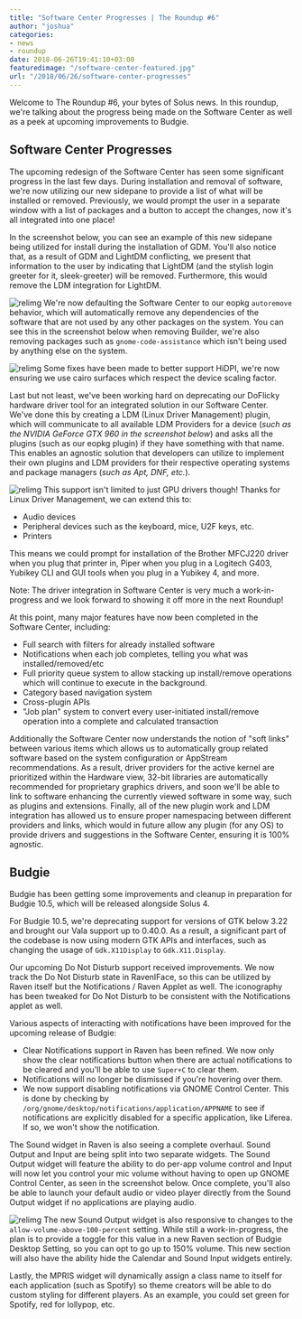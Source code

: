 ```yaml
---
title: "Software Center Progresses | The Roundup #6"
author: "joshua"
categories:
- news
- roundup
date: 2018-06-26T19:41:10+03:00
featuredimage: "/software-center-featured.jpg"
url: "/2018/06/26/software-center-progresses"
---
```


Welcome to The Roundup #6, your bytes of Solus news. In this roundup, we're talking about the progress being made on the Software Center as well as a peek at upcoming improvements to Budgie.
<!--more-->

## Software Center Progresses

The upcoming redesign of the Software Center has seen some significant progress in the last few days. During installation and removal of software, we're now utilizing our new sidepane to provide a list of what will be installed or removed. Previously, we would prompt the user in a separate window with a list of packages and a button to accept the changes, now it's all integrated into one place!

In the screenshot below, you can see an example of this new sidepane being utilized for install during the installation of GDM. You'll also notice that, as a result of GDM and LightDM conflicting, we present that information to the user by indicating that LightDM (and the stylish login greeter for it, sleek-greeter) will be removed. Furthermore, this would remove the LDM integration for LightDM.

![relimg](software-center-gdm.jpg)
We're now defaulting the Software Center to our eopkg `autoremove` behavior, which will automatically remove any dependencies of the software that are not used by any other packages on the system. You can see this in the screenshot below when removing Builder, we're also removing packages such as `gnome-code-assistance` which isn't being used by anything else on the system.

![relimg](software-center-removal.jpg)
Some fixes have been made to better support HiDPI, we're now ensuring we use cairo surfaces which respect the device scaling factor.

Last but not least, we've been working hard on deprecating our DoFlicky hardware driver tool for an integrated solution in our Software Center. We've done this by creating a LDM (Linux Driver Management) plugin, which will communicate to all available LDM Providers for a device (*such as the NVIDIA GeForce GTX 960 in the screenshot below*) and asks all the plugins (such as our eopkg plugin) if they have something with that name. This enables an agnostic solution that developers can utilize to implement their own plugins and LDM providers for their respective operating systems and package managers (*such as Apt, DNF, etc.*).

![relimg](software-center-gpu.jpg)
This support isn't limited to just GPU drivers though! Thanks for Linux Driver Management, we can extend this to:

- Audio devices
- Peripheral devices such as the keyboard, mice, U2F keys, etc.
- Printers

This means we could prompt for installation of the Brother MFCJ220 driver when you plug that printer in, Piper when you plug in a Logitech G403, Yubikey CLI and GUI tools when you plug in a Yubikey 4, and more.

Note: The driver integration in Software Center is very much a work-in-progress and we look forward to showing it off more in the next Roundup!

At this point, many major features have now been completed in the Software Center, including:

- Full search with filters for already installed software
- Notifications when each job completes, telling you what was installed/removed/etc
- Full priority queue system to allow stacking up install/remove operations which will continue to execute in the background.
- Category based navigation system
- Cross-plugin APIs
- "Job plan" system to convert every user-initiated install/remove operation into a complete and calculated transaction

Additionally the Software Center now understands the notion of "soft links" between various items which allows us to automatically group related software based on the system configuration or AppStream recommendations. As a result, driver providers for the active kernel are prioritized within the Hardware view, 32-bit libraries are automatically recommended for proprietary graphics drivers, and soon we'll be able to link to software enhancing the currently viewed software in some way, such as plugins and extensions. Finally, all of the new plugin work and LDM integration has allowed us to ensure proper namespacing between different providers and links, which would in future allow any plugin (for any OS) to provide drivers and suggestions in the Software Center, ensuring it is 100% agnostic.

## Budgie

Budgie has been getting some improvements and cleanup in preparation for Budgie 10.5, which will be released alongside Solus 4.

For Budgie 10.5, we're deprecating support for versions of GTK below 3.22 and brought our Vala support up to 0.40.0. As a result, a significant part of the codebase is now using modern GTK APIs and interfaces, such as changing the usage of `Gdk.X11Display` to `Gdk.X11.Display`.

Our upcoming Do Not Disturb support received improvements. We now track the Do Not Disturb state in RavenIFace, so this can be utilized by Raven itself but the Notifications / Raven Applet as well. The iconography has been tweaked for Do Not Disturb to be consistent with the Notifications applet as well.

Various aspects of interacting with notifications have been improved for the upcoming release of Budgie:

- Clear Notifications support in Raven has been refined. We now only show the clear notifications button when there are actual notifications to be cleared and you'll be able to use `Super+C` to clear them.
- Notifications will no longer be dismissed if you're hovering over them.
- We now support disabling notifications via GNOME Control Center. This is done by checking by `/org/gnome/desktop/notifications/application/APPNAME` to see if notifications are explicitly disabled for a specific application, like Liferea. If so, we won't show the notification.

The Sound widget in Raven is also seeing a complete overhaul. Sound Output and Input are being split into two separate widgets. The Sound Output widget will feature the ability to do per-app volume control and Input will now let you control your mic volume without having to open up GNOME Control Center, as seen in the screenshot below. Once complete, you'll also be able to launch your default audio or video player directly from the Sound Output widget if no applications are playing audio.

![relimg](budgie-sound-widgets.jpg)
The new Sound Output widget is also responsive to changes to the `allow-volume-above-100-percent` setting. While still a work-in-progress, the plan is to provide a toggle for this value in a new Raven section of Budgie Desktop Setting, so you can opt to go up to 150% volume. This new section will also have the ability hide the Calendar and Sound Input widgets entirely.

Lastly, the MPRIS widget will dynamically assign a class name to itself for each application (such as Spotify) so theme creators will be able to do custom styling for different players. As an example, you could set green for Spotify, red for lollypop, etc.
